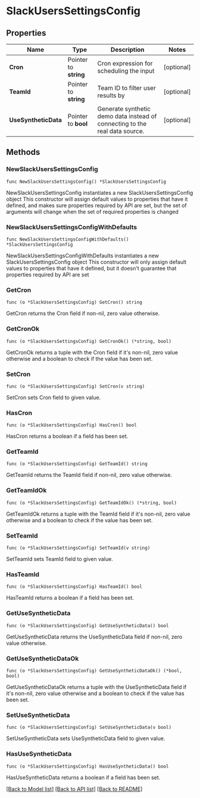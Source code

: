 # SlackUsersSettingsConfig

## Properties

Name | Type | Description | Notes
------------ | ------------- | ------------- | -------------
**Cron** | Pointer to **string** | Cron expression for scheduling the input | [optional] 
**TeamId** | Pointer to **string** | Team ID to filter user results by | [optional] 
**UseSyntheticData** | Pointer to **bool** | Generate synthetic demo data instead of connecting to the real data source. | [optional] 

## Methods

### NewSlackUsersSettingsConfig

`func NewSlackUsersSettingsConfig() *SlackUsersSettingsConfig`

NewSlackUsersSettingsConfig instantiates a new SlackUsersSettingsConfig object
This constructor will assign default values to properties that have it defined,
and makes sure properties required by API are set, but the set of arguments
will change when the set of required properties is changed

### NewSlackUsersSettingsConfigWithDefaults

`func NewSlackUsersSettingsConfigWithDefaults() *SlackUsersSettingsConfig`

NewSlackUsersSettingsConfigWithDefaults instantiates a new SlackUsersSettingsConfig object
This constructor will only assign default values to properties that have it defined,
but it doesn't guarantee that properties required by API are set

### GetCron

`func (o *SlackUsersSettingsConfig) GetCron() string`

GetCron returns the Cron field if non-nil, zero value otherwise.

### GetCronOk

`func (o *SlackUsersSettingsConfig) GetCronOk() (*string, bool)`

GetCronOk returns a tuple with the Cron field if it's non-nil, zero value otherwise
and a boolean to check if the value has been set.

### SetCron

`func (o *SlackUsersSettingsConfig) SetCron(v string)`

SetCron sets Cron field to given value.

### HasCron

`func (o *SlackUsersSettingsConfig) HasCron() bool`

HasCron returns a boolean if a field has been set.

### GetTeamId

`func (o *SlackUsersSettingsConfig) GetTeamId() string`

GetTeamId returns the TeamId field if non-nil, zero value otherwise.

### GetTeamIdOk

`func (o *SlackUsersSettingsConfig) GetTeamIdOk() (*string, bool)`

GetTeamIdOk returns a tuple with the TeamId field if it's non-nil, zero value otherwise
and a boolean to check if the value has been set.

### SetTeamId

`func (o *SlackUsersSettingsConfig) SetTeamId(v string)`

SetTeamId sets TeamId field to given value.

### HasTeamId

`func (o *SlackUsersSettingsConfig) HasTeamId() bool`

HasTeamId returns a boolean if a field has been set.

### GetUseSyntheticData

`func (o *SlackUsersSettingsConfig) GetUseSyntheticData() bool`

GetUseSyntheticData returns the UseSyntheticData field if non-nil, zero value otherwise.

### GetUseSyntheticDataOk

`func (o *SlackUsersSettingsConfig) GetUseSyntheticDataOk() (*bool, bool)`

GetUseSyntheticDataOk returns a tuple with the UseSyntheticData field if it's non-nil, zero value otherwise
and a boolean to check if the value has been set.

### SetUseSyntheticData

`func (o *SlackUsersSettingsConfig) SetUseSyntheticData(v bool)`

SetUseSyntheticData sets UseSyntheticData field to given value.

### HasUseSyntheticData

`func (o *SlackUsersSettingsConfig) HasUseSyntheticData() bool`

HasUseSyntheticData returns a boolean if a field has been set.


[[Back to Model list]](../README.md#documentation-for-models) [[Back to API list]](../README.md#documentation-for-api-endpoints) [[Back to README]](../README.md)


